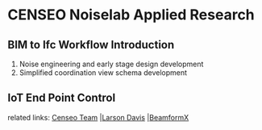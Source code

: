 # CENSEO Noiselab Applied Research
## BIM to Ifc Workflow Introduction
1. Noise engineering and early stage design development
2. Simplified coordination view schema development


## IoT End Point Control

related links:
[Censeo Team](https://www.censeo.design)
|[Larson Davis](http://www.larsondavis.com/Products/NoiseMonitoringSystems)
|[BeamformX](https://www.optinav.com/beamformx-aeroacoustic-detector)
